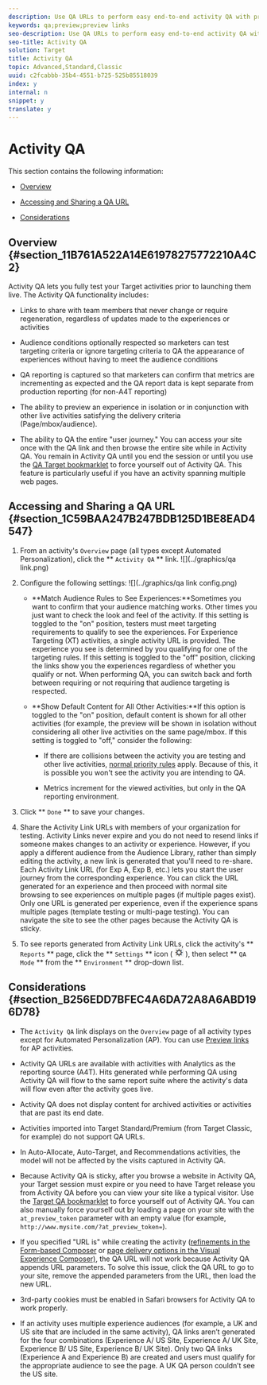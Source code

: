 ```yaml
---
description: Use QA URLs to perform easy end-to-end activity QA with preview links that never change, optional audience targeting, and QA reporting that stays segmented from live activity data.
keywords: qa;preview;preview links
seo-description: Use QA URLs to perform easy end-to-end activity QA with preview links that never change, optional audience targeting, and QA reporting that stays segmented from live activity data.
seo-title: Activity QA
solution: Target
title: Activity QA
topic: Advanced,Standard,Classic
uuid: c2fcabbb-35b4-4551-b725-525b85518039
index: y
internal: n
snippet: y
translate: y
---
```


# Activity QA


<a id="section_CF715867CAC34DE397D8712C99AC86D8"></a>

This section contains the following information:

* [Overview](c_activity-qa.md#section_11B761A522A14E61978275772210A4C2) 

* [Accessing and Sharing a QA URL](c_activity-qa.md#section_1C59BAA247B247BDB125D1BE8EAD4547) 

* [Considerations](c_activity-qa.md#section_B256EDD7BFEC4A6DA72A8A6ABD196D78) 



## Overview {#section_11B761A522A14E61978275772210A4C2}

Activity QA lets you fully test your Target activities prior to launching them live. The Activity QA functionality includes:

* Links to share with team members that never change or require regeneration, regardless of updates made to the experiences or activities

* Audience conditions optionally respected so marketers can test targeting criteria or ignore targeting criteria to QA the appearance of experiences without having to meet the audience conditions

* QA reporting is captured so that marketers can confirm that metrics are incrementing as expected and the QA report data is kept separate from production reporting (for non-A4T reporting)

* The ability to preview an experience in isolation or in conjunction with other live activities satisfying the delivery criteria (Page/mbox/audience).

* The ability to QA the entire "user journey." You can access your site once with the QA link and then browse the entire site while in Activity QA. You remain in Activity QA until you end the session or until you use the [QA Target bookmarklet](c_activity-qa-bookmark.md#concept_A8A3551A4B5342079AFEED5ECF93E879) to force yourself out of Activity QA. This feature is particularly useful if you have an activity spanning multiple web pages. 



## Accessing and Sharing a QA URL {#section_1C59BAA247B247BDB125D1BE8EAD4547}


1. From an activity's `Overview` page (all types except Automated Personalization), click the ** `Activity QA` ** link. 
   ![](../graphics/qa link.png) 

1. Configure the following settings:
   ![](../graphics/qa link config.png) 

    * **Match Audience Rules to See Experiences:**Sometimes you want to confirm that your audience matching works. Other times you just want to check the look and feel of the activity. If this setting is toggled to the "on" position, testers must meet targeting requirements to qualify to see the experiences. For Experience Targeting (XT) activities, a single activity URL is provided. The experience you see is determined by you qualifying for one of the targeting rules. 
      If this setting is toggled to the "off" position, clicking the links show you the experiences regardless of whether you qualify or not. When performing QA, you can switch back and forth between requiring or not requiring that audience targeting is respected.

    * **Show Default Content for All Other Activities:**If this option is toggled to the "on" position, default content is shown for all other activities (for example, the preview will be shown in isolation without considering all other live activities on the same page/mbox. 
      If this setting is toggled to "off," consider the following:
    
        * If there are collisions between the activity you are testing and other live activities, [normal priority rules](c_priority.md#concept_1780C11FEA57440499F0047DD6900E0F) apply. Because of this, it is possible you won't see the activity you are intending to QA. 

        * Metrics increment for the viewed activities, but only in the QA reporting environment.





1. Click ** `Done` ** to save your changes. 

1. Share the Activity Link URLs with members of your organization for testing.
   Activity Links never expire and you do not need to resend links if someone makes changes to an activity or experience. However, if you apply a different audience from the Audience Library, rather than simply editing the activity, a new link is generated that you'll need to re-share.
   Each Activity Link URL (for Exp A, Exp B, etc.) lets you start the user journey from the corresponding experience. You can click the URL generated for an experience and then proceed with normal site browsing to see experiences on multiple pages (if multiple pages exist). Only one URL is generated per experience, even if the experience spans multiple pages (template testing or multi-page testing). You can navigate the site to see the other pages because the Activity QA is sticky.

1. To see reports generated from Activity Link URLs, click the activity's ** `Reports` ** page, click the ** `Settings` ** icon (  ![](graphics/icon_gear.png) ), then select ** `QA Mode` ** from the ** `Environment` ** drop-down list. 



## Considerations {#section_B256EDD7BFEC4A6DA72A8A6ABD196D78}


* The `Activity QA` link displays on the `Overview` page of all activity types except for Automated Personalization (AP). You can use [Preview links](t_experience_preview.md#task_586C6655A6FD4AF08F5678FC3F481EFC) for AP activities. 

* Activity QA URLs are available with activities with Analytics as the reporting source (A4T). Hits generated while performing QA using Activity QA will flow to the same report suite where the activity's data will flow even after the activity goes live.

* Activity QA does not display content for archived activities or activities that are past its end date.

* Activities imported into Target Standard/Premium (from Target Classic, for example) do not support QA URLs.

* In Auto-Allocate, Auto-Target, and Recommendations activities, the model will not be affected by the visits captured in Activity QA.

* Because Activity QA is sticky, after you browse a website in Activity QA, your Target session must expire or you need to have Target release you from Activity QA before you can view your site like a typical visitor. Use the [Target QA bookmarklet](c_activity-qa-bookmark.md#concept_A8A3551A4B5342079AFEED5ECF93E879) to force yourself out of Activity QA. 
  You can also manually force yourself out by loading a page on your site with the `at_preview_token` parameter with an empty value (for example, `http://www.mysite.com/?at_preview_token=`). 

* If you specified "URL is" while creating the activity ([refinements in the Form-based Composer](t_form_experience_composer.md#task_FAC842A6535045B68B4C1AD3E657E56E) or [page delivery options in the Visual Experience Composer)](r_viztarget_options.md#reference_3BD1BEEAFA584A749ED2D08F14732E81), the QA URL will not work because Activity QA appends URL parameters. To solve this issue, click the QA URL to go to your site, remove the appended parameters from the URL, then load the new URL. 

* 3rd-party cookies must be enabled in Safari browsers for Activity QA to work properly.

* If an activity uses multiple experience audiences (for example, a UK and US site that are included in the same activity), QA links aren’t generated for the four combinations (Experience A/ US Site, Experience A/ UK Site, Experience B/ US Site, Experience B/ UK Site). Only two QA links (Experience A and Experience B) are created and users must qualify for the appropriate audience to see the page. A UK QA person couldn’t see the US site.


